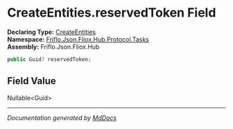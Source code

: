 ﻿<!--  
  <auto-generated>   
    The contents of this file were generated by a tool.  
    Changes to this file may be list if the file is regenerated  
  </auto-generated>   
-->

# CreateEntities.reservedToken Field

**Declaring Type:** [CreateEntities](../index.md)  
**Namespace:** [Friflo.Json.Fliox.Hub.Protocol.Tasks](../../index.md)  
**Assembly:** Friflo.Json.Fliox.Hub

```csharp
public Guid? reservedToken;
```

## Field Value

Nullable\<Guid\>

___

*Documentation generated by [MdDocs](https://github.com/ap0llo/mddocs)*
